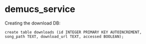 # demucs_service

Creating the download DB:

    create table downloads (id INTEGER PRIMARY KEY AUTOINCREMENT, song_path TEXT, download_url TEXT, accessed BOOLEAN);